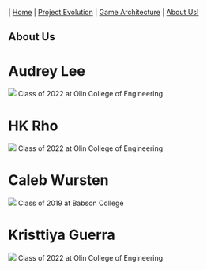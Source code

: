 | [Home](index.md) 	| [Project Evolution](ProjectEvolution.md)  | [Game Architecture](GameArchitecture.md) 	| [About Us!](AboutUs.md)

## About Us

# Audrey Lee
![](https://github.com/hkRho/OvenHouse/blob/master/docs/images/audrey_pic.jpg)
Class of 2022 at Olin College of Engineering

# HK Rho
![](https://github.com/hkRho/OvenHouse/blob/master/docs/images/hk_pic.png)
Class of 2022 at Olin College of Engineering

# Caleb Wursten
![](https://github.com/hkRho/OvenHouse/blob/master/docs/images/caleb_pic.jpg)
Class of 2019 at Babson College

# Kristtiya Guerra
![](https://github.com/hkRho/OvenHouse/blob/master/docs/images/kristtiya_pic.jpg)
Class of 2022 at Olin College of Engineering
